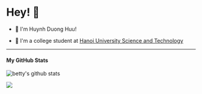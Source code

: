 # Hey! 👋

* 🌱 I'm Huynh Duong Huu!

* 🔭 I'm a college student at [Hanoi University Science and Technology](https://www.hust.edu.vn/web/vi/home) 

---

#### My GitHub Stats 

![betty's github stats](https://github-readme-stats.vercel.app/api?username=betty2310&theme=vue&show_icons=true)

<a href="mailto:huynh.dh2310@gmail.com?"><img src="https://img.shields.io/badge/e‑mail-D14836.svg?style=for-the-badge&logo=GMail&logoColor=white"/></a>
